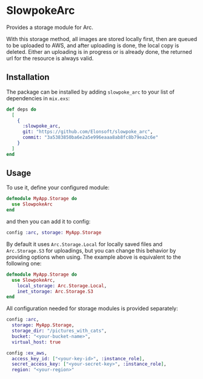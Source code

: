 # SlowpokeArc

Provides a storage module for Arc.

With this storage method, all images are stored locally first,
then are queued to be uploaded to AWS, and after uploading is
done, the local copy is deleted. Either an uploading is in progress
or is already done, the returned url for the resource is always
valid.

## Installation

The package can be installed by adding `slowpoke_arc` to your list of
dependencies in `mix.exs`:

```elixir
def deps do
  [
    {
      :slowpoke_arc,
      git: "https://github.com/Elonsoft/slowpoke_arc",
      commit: "3a5383850ba6e2a5e996eaaa8ab8fc8b79ea2c6e"
    }
  ]
end
```

## Usage

To use it, define your configured module:

```elixir
defmodule MyApp.Storage do
  use SlowpokeArc
end
```

and then you can add it to config:

```elixir
config :arc, storage: MyApp.Storage
```

By default it uses `Arc.Storage.Local` for locally saved files
and `Arc.Storage.S3` for uploadings, but you can change this
behavior by providing options when using. The example above is
equivalent to the following one:

```elixir
defmodule MyApp.Storage do
  use SlowpokeArc,
    local_storage: Arc.Storage.Local,
    inet_storage: Arc.Storage.S3
end
```

All configuration needed for storage modules is provided
separately:

```elixir
config :arc,
  storage: MyApp.Storage,
  storage_dir: "/pictures_with_cats",
  bucket: "<your-bucket-name>",
  virtual_host: true

config :ex_aws,
  access_key_id: ["<your-key-id>", :instance_role],
  secret_access_key: ["<your-secret-key>", :instance_role],
  region: "<your-region>"
```
